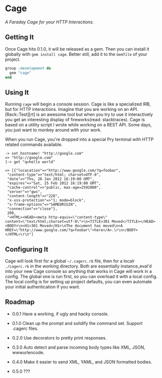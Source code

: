 Cage
====

*A Faraday Cage for your HTTP Interactions.*


Getting It
----------

Once Cage hits 0.1.0, it will be released as a gem. Then you can install it
globally with `gem install cage`. Better still, add it to the `Gemfile` of your
project.

```ruby
group :development do
  gem "cage"
end
```

Using It
--------

Running `cage` will begin a console session. Cage is like a specialized IRB, but
for HTTP interactions. Imagine that you are working on an API. [Rack::Test][rt]
is an awesome tool but when you try to use it interactively you get an
interesting display of fireworks(read: stacktraces). Cage is based on a utility
script I wrote while working on a REST API. Some days, you just want to monkey
around with your work.

When you run Cage, you're dropped into a special Pry terminal with HTTP related
commands available.

```
-> set_hostname! "http://google.com"
=> "http://google.com"
]-> get "q=hello world"

=> [{"locacation"=>"http://www.google.com/?q=foobar",
 "content-type"=>"text/html; charset=UTF-8",
 "date"=>"Thu, 26 Jan 2012 16:19:00 GMT",
 "expires"=>"Sat, 25 Feb 2012 16:19:00 GMT",
 "cache-control"=>"public, max-age=2592000",
 "server"=>"gws",
 "content-length"=>"228",
 "x-xss-protection"=>"1; mode=block",
 "x-frame-options"=>"SAMEORIGIN",
 "connection"=>"close"},
 200,
 "<HTML><HEAD><meta http-equiv=\"content-type\" content=\"text/html;charset=utf-8\">\n<TITLE>301 Moved</TITLE></HEAD><BODY>\n<H1>301 Moved</H1>\nThe document has moved\n<A HREF=\"http://www.google.com/?q=foobar\">here</A>.\r\n</BODY></HTML>\r\n"]
```

Configuring It
--------------

Cage will look first for a global `~/.cagerc.rb` file, then for a localr
`./cagerc.rb` in the working directory. Both are essentially instance_eval'd
into your new Cage console so anything that works in Cage will work in a config.
The global one is run first, so you can overload it with a local config. The
local config is for setting up project defaults, you can even automate your
initial authentication if you want.

Roadmap
-------

- 0.0.1 Have a working, if ugly and hacky console.

- 0.1.0 Clean up the prompt and solidify the command set. Support .cagerc files.

- 0.2.0 Use decorators to pretty print responses.

- 0.3.0 Auto detect and parse incoming body types like XML, JSON, wwwurlencode.

- 0.4.0 Make it easier to send XML, YAML, and JSON formatted bodies.

- 0.5.0 ???


